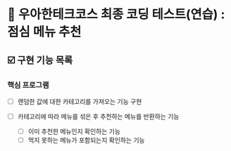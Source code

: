 # 📔 우아한테크코스 최종 코딩 테스트(연습) : 점심 메뉴 추천

## ☑️ 구현 기능 목록

### 핵심 프로그램

- [ ] 랜덤한 값에 대한 카테고리를 가져오는 기능 구현

- [ ] 카테고리에 따라 메뉴를 섞은 후 추천하는 메뉴를 반환하는 기능
  - [ ] 이미 추천한 메뉴인지 확인하는 기능
  - [ ] 먹지 못하는 메뉴가 포함되는지 확인하는 기능